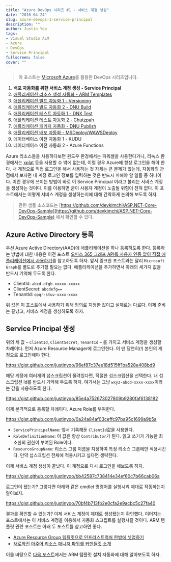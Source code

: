 ```yaml
---
title: "Azure DevOps 시리즈 #1 - 서비스 계정 생성"
date: "2016-04-24"
slug: azure-devops-1-service-principal
description: ""
author: Justin Yoo
tags:
- Visual Studio ALM
- Azure
- DevOps
- Service Principal
fullscreen: false
cover: ""
---
```


> 이 포스트는 [Microsoft Azure](https://azure.microsoft.com)를 활용한 DevOps 시리즈입니다.

1. **배포 자동화를 위한 서비스 계정 생성 - Service Principal**
2. [애플리케이션 리소스 생성 자동화 - ARM Templates](http://blog.aliencube.org/ko/2016/04/24/azure-devops-2-arm-templates)
3. [애플리케이션 빌드 자동화 1 - Versioning](http://blog.aliencube.org/ko/2016/04/26/azure-devops-3-versioning)
4. [애플리케이션 빌드 자동화 2 - DNU Build](http://blog.aliencube.org/ko/2016/04/27/azure-devops-4-dnu-build)
5. [애플리케이션 테스트 자동화 1 - DNX Test](http://blog.aliencube.org/ko/2016/04/28/azure-devops-5-dnx-test)
6. [애플리케이션 테스트 자동화 2 - Chutzpah](http://blog.aliencube.org/ko/2016/04/29/azure-devops-6-chutzpah)
7. [애플리케이션 패키지 자동화 - DNU Publish](http://blog.aliencube.org/ko/2016/04/30/azure-devops-7-dnu-publish)
8. [애플리케이션 배포 자동화 - MSDeploy/WAWSDeploy](http://blog.aliencube.org/ko/2016/05/01/azure-devops-8-msdeploy-wawsdeploy)
9. 데이터베이스 이전 자동화 1 - KUDU
10. 데이터베이스 이전 자동화 2 - Azure Functions

Azure 리소스들을 사용하다보면 윈도우 환경에서는 파워셸을 사용한다거나, 리눅스 환경에서는 [xplat](https://github.com/Azure/azure-xplat-cli) 등을 사용할 수 밖에 없는데, 이럴 경우 Azure에 항상 로그인을 해야 한다. 내 계정으로 직접 로그인을 해서 사용하는 것 자체는 큰 문제가 없는데, 자동화의 관점에서 보자면 내 계정 로그인 정보를 입력하는 것은 반드시 피해야 할 일들 중 하나이다. 이런 경우에 쓰이는 방법이 바로 이 Service Principal 이라고 불리는 서비스 계정을 생성하는 것이다. 이를 이용하면 굳이 사용자 계정이 노출될 위험이 전혀 없다. 이 포스트에서는 어떻게 서비스 계정을 생성하는지에 대해 간략하게 논의해 보도록 하자.

> 관련 샘플 소스코드는 [https://github.com/devkimchi/ASP.NET-Core-DevOps-Sample](https://github.com/devkimchi/ASP.NET-Core-DevOps-Sample) 에서 확인할 수 있다.

## Azure Active Directory 등록

우선 Azure Active Directory(AAD)에 애플리케이션을 하나 등록하도록 한다. 등록하는 방법에 대한 내용은 이전 포스트 [오피스 365 그래프 API를 사용자 인증 없이 직접 애플리케이션에서 사용하기](http://blog.aliencube.org/ko/2015/12/17/implementing-application-with-office-365-graph-api-in-app-only-mode)를 참고하도록 하자. 앞서 링크한 포스트와는 달리 `Microsoft Graph`를 별도로 추가할 필요는 없다. 애플리케이션을 추가하면서 아래의 세가지 값을 반드시 기억해 두도록 한다.

- ClientId: `abcd-efgh-xxxxx-xxxxx`
- ClientSecret: `abcdefg==`
- TenantId: `opqr-stuv-xxxx-xxxx`

위 값은 이 포스트에서 사용하기 위해 임의로 지정한 값이고 실제로는 다르다. 이제 준비는 끝났고, 서비스 계정을 생성하도록 하자.

## Service Principal 생성

위의 세 값 – `ClientId`, `ClientSecret`, `TenantId` – 를 가지고 서비스 계정을 생성할 차례이다. 먼저 Azure Resource Manager에 로그인한다. 이 땐 당연히(!) 본인의 계정으로 로그인해야 한다.

https://gist.github.com/justinyoo/96ef87c37ee18d515ff1ba528e408bd9

해당 계정에 여러개의 섭스크립션이 물려있다면, 적절한 섭스크립션을 선택한다. 내 섭스크립션 Id를 반드시 기억해 두도록 하자. 여기서는 그냥 `wxyz-abcd-xxxx-xxxx`이라는 값을 사용하도록 한다.

https://gist.github.com/justinyoo/85e4a752673027809b9280faf6138182

이제 본격적으로 등록할 차례이다. Azure Role를 부여한다.

https://gist.github.com/justinyoo/0a24a84af03ceffc97ba95c1699a9b5a

- `ServicePrincipalName`: 앞서 기록해둔 `ClientId`값을 사용한다.
- `RoleDefinitionName`: 이 값은 항상 `Contributor`가 된다. 읽고 쓰기가 가능한 최소한의 권한이 부여된 Role이다.
- `ResourceGroupName`: 리소스 그룹 이름을 지정하여 특정 리소스 그룹에만 적용시킨다. 만약 섭스크립션 전체에 적용시키고 싶다면 생략한다.

이제 서비스 계정 생성이 끝났다. 이 계정으로 다시 로그인을 해보도록 하자.

https://gist.github.com/justinyoo/bb42587c738414e34ef60c7b66cab06a

로그인이 됐는가? 그렇다면 아래와 같은 cmdlet 명령어를 실행시켜 제대로 작동하는지 알아보자.

https://gist.github.com/justinyoo/70bf4b713fb2e0cfa2e9acbc5c27fa40

결과를 확인할 수 있는가? 이제 서비스 계정이 제대로 생성됐는지 확인했다. 이어지는 포스트에서는 이 서비스 계정을 이용해서 자동화 스크립트를 실행시킬 것이다. ARM 템플릿 관련 포스트는 아래 두 포스트를 참고하면 좋다.

- [Azure Resource Group 템플릿으로 인프라스트럭처 한방에 셋업하기](http://blog.aliencube.org/ko/2015/07/13/setting-up-infrastructure-on-azure-with-azure-resource-group-template/)
- [새로와진 아주어 리소스 매니저 파워쉘 커맨들릿 소개](http://blog.aliencube.org/ko/2015/11/22/introducing-new-arm-powershell-cmdlets/)

이를 바탕으로 [다음 포스트](http://blog.aliencube.org/ko/2016/04/24/azure-devops-2-arm-templates)에서는 ARM 템플릿 설치 자동화에 대해 알아보도록 하자.
